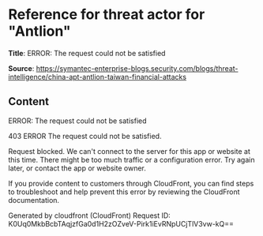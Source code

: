 # Reference for threat actor for "Antlion"

**Title**: ERROR: The request could not be satisfied

**Source**: https://symantec-enterprise-blogs.security.com/blogs/threat-intelligence/china-apt-antlion-taiwan-financial-attacks

## Content


ERROR: The request could not be satisfied

403 ERROR
The request could not be satisfied.

Request blocked.
We can't connect to the server for this app or website at this time. There might be too much traffic or a configuration error. Try again later, or contact the app or website owner.

If you provide content to customers through CloudFront, you can find steps to troubleshoot and help prevent this error by reviewing the CloudFront documentation.



Generated by cloudfront (CloudFront)
Request ID: K0Uq0MkbBcbTAqjzfGa0d1H2zOZveV-Pirk1iEvRNpUCjTlV3vw-kQ==




